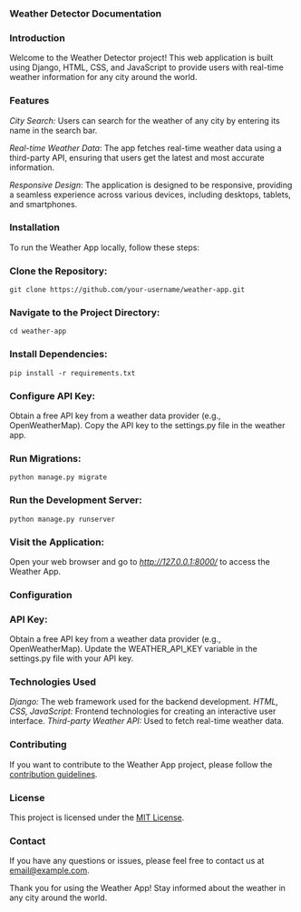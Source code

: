 ### Weather Detector Documentation

### Introduction
Welcome to the Weather Detector project! This web application is built using Django, HTML, CSS, and JavaScript to provide users with real-time weather information for any city around the world.
### Features
*City Search:* Users can search for the weather of any city by entering its name in the search bar.

*Real-time Weather Data*: The app fetches real-time weather data using a third-party API, ensuring that users get the latest and most accurate information.

*Responsive Design*: The application is designed to be responsive, providing a seamless experience across various devices, including desktops, tablets, and smartphones.

### Installation
To run the Weather App locally, follow these steps:

### Clone the Repository:

```
git clone https://github.com/your-username/weather-app.git
```

### Navigate to the Project Directory:

```
cd weather-app
```

### Install Dependencies:

```
pip install -r requirements.txt
```

### Configure API Key:
Obtain a free API key from a weather data provider (e.g., OpenWeatherMap).
Copy the API key to the settings.py file in the weather app.

### Run Migrations:

```
python manage.py migrate
```

### Run the Development Server:

```
python manage.py runserver
```

### Visit the Application:

Open your web browser and go to *http://127.0.0.1:8000/*  to access the Weather App.

### Configuration

### API Key:
Obtain a free API key from a weather data provider (e.g., OpenWeatherMap).
Update the WEATHER_API_KEY variable in the settings.py file with your API key.
### Technologies Used
*Django:* The web framework used for the backend development.
*HTML, CSS, JavaScript:* Frontend technologies for creating an interactive user interface.
*Third-party Weather API:* Used to fetch real-time weather data.

### Contributing
If you want to contribute to the Weather App project, please follow the [contribution guidelines](https://chat.openai.com/c/CONTRIBUTING.md).

### License
This project is licensed under the [MIT License](https://chat.openai.com/c/LICENSE.md).

### Contact
If you have any questions or issues, please feel free to contact us at email@example.com.

Thank you for using the Weather App! Stay informed about the weather in any city around the world.
